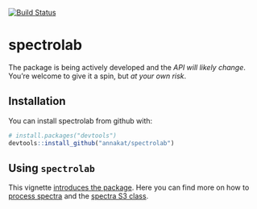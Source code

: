[![Build Status](https://travis-ci.org/meireles/spectrolab.svg?branch=master)](https://travis-ci.org/meireles/spectrolab)

# spectrolab

The package is being actively developed and the *API will likely change*. You’re welcome to give it a spin, but *at your own risk*.

## Installation

You can install spectrolab from github with:

```R
# install.packages("devtools")
devtools::install_github("annakat/spectrolab")
```
## Using `spectrolab`

This vignette [introduces the package](vignettes/introduction_to_spectrolab.md). Here you can find more on how to [process spectra](vignettes/processing_spectra.md) and the [spectra S3 class](vignettes/advanced_spectrolab.md).


